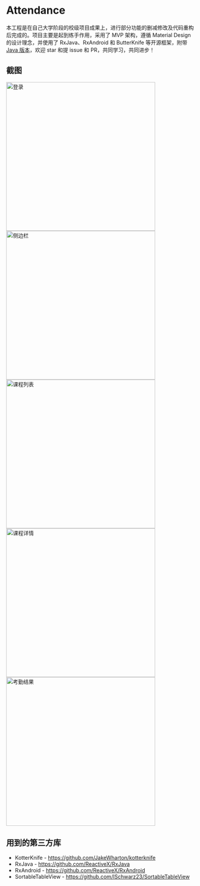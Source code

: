 ﻿# Attendance

本工程是在自己大学阶段的校级项目成果上，进行部分功能的删减修改及代码重构后完成的。项目主要是起到练手作用，采用了 MVP 架构，遵循 Material Design 的设计理念，并使用了 RxJava、RxAndroid 和 ButterKnife 等开源框架，附带 [Java 版本](https://github.com/lpq29743/Attendance)，欢迎 star 和提 issue 和 PR，共同学习，共同进步！

## 截图

<img src="https://github.com/lpq29743/Attendance/blob/master/screenshots/login.png" height="400" alt="登录" align=center />
<img src="https://github.com/lpq29743/Attendance/blob/master/screenshots/navigation.png" height="400" alt="侧边栏" align=center />
<img src="https://github.com/lpq29743/Attendance/blob/master/screenshots/courses.png" height="400" alt="课程列表" align=center />
<img src="https://github.com/lpq29743/Attendance/blob/master/screenshots/coursedetail.png" height="400" alt="课程详情" align=center />
<img src="https://github.com/lpq29743/Attendance/blob/master/screenshots/attendresults.png" height="400" alt="考勤结果" align=center />

## 用到的第三方库

* KotterKnife - https://github.com/JakeWharton/kotterknife
* RxJava - https://github.com/ReactiveX/RxJava
* RxAndroid - https://github.com/ReactiveX/RxAndroid
* SortableTableView - https://github.com/ISchwarz23/SortableTableView
